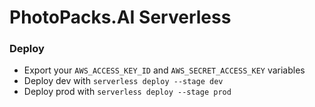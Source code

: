 # PhotoPacks.AI Serverless

### Deploy

- Export your `AWS_ACCESS_KEY_ID` and `AWS_SECRET_ACCESS_KEY` variables
- Deploy dev with `serverless deploy --stage dev`
- Deploy prod with `serverless deploy --stage prod`
